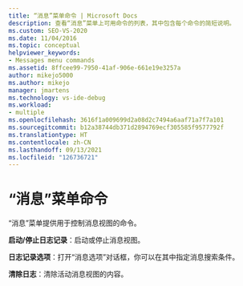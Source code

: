 ```yaml
---
title: “消息”菜单命令 | Microsoft Docs
description: 查看“消息”菜单上可用命令的列表，其中包含每个命令的简短说明。
ms.custom: SEO-VS-2020
ms.date: 11/04/2016
ms.topic: conceptual
helpviewer_keywords:
- Messages menu commands
ms.assetid: 8ffcee99-7950-41af-906e-661e19e3257a
author: mikejo5000
ms.author: mikejo
manager: jmartens
ms.technology: vs-ide-debug
ms.workload:
- multiple
ms.openlocfilehash: 3616f1a009699d2a08d2c7494a6aaf71a7f7a101
ms.sourcegitcommit: b12a38744db371d2894769ecf305585f9577792f
ms.translationtype: HT
ms.contentlocale: zh-CN
ms.lasthandoff: 09/13/2021
ms.locfileid: "126736721"
---
```

# <a name="messages-menu-commands"></a>“消息”菜单命令
“消息”菜单提供用于控制消息视图的命令。

 **启动/停止日志记录**：启动或停止消息视图。

 **日志记录选项**：打开“消息选项”对话框，你可以在其中指定消息搜索条件。

 **清除日志**：清除活动消息视图的内容。